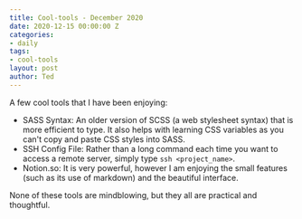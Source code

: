 ```yaml
---
title: Cool-tools - December 2020
date: 2020-12-15 00:00:00 Z
categories:
- daily
tags:
- cool-tools
layout: post
author: Ted
---
```


A few cool tools that I have been enjoying:

- SASS Syntax: An older version of SCSS (a web stylesheet syntax) that is more efficient to type. It also helps with learning CSS variables as you can't copy and paste CSS styles into SASS. 
- SSH Config File: Rather than a long command each time you want to access a remote server, simply type ```ssh <project_name>```.
- Notion.so: It is very powerful, however I am enjoying the small features (such as its use of markdown) and the beautiful interface.

None of these tools are mindblowing, but they all are practical and thoughtful. 
